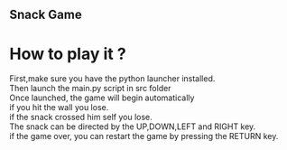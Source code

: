 ## Snack Game
# How to play it ?
First,make sure you have the python launcher installed.<br/>
Then launch the main.py script in src folder <br/>
Once launched, the game will begin automatically <br/>
if you hit the wall you lose. <br/>
if the snack crossed him self you lose. <br/>
The snack can be directed by the UP,DOWN,LEFT and RIGHT key. <br/>
if the game over, you can restart the game by pressing the RETURN key. 
